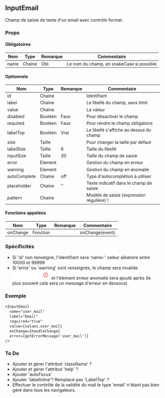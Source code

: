 ## InputEmail

Champ de saisie de texte d'un email avec contrôle format.

### Props

#### Obligatoires

| Nom          | Type     | Remarque | Commentaire                                       |
| ------------ | -------- | -------- | ------------------------------------------------- |
| name         | Chaine   | Obl.     | Le nom du champ, en snakeCase si possible         |

#### Optionnels

| Nom          | Type     | Remarque | Commentaire                                       |
| ------------ | -------- | -------- | ------------------------------------------------- |
| id           | Chaine   |          | Identifiant                                       |
| label        | Chaine   |          | Le libellé du champ, sans html                    |
| value        | Chaine   |          | La valeur                                         |
| disabled     | Booléen  | Faux     | Pour désactiver le champ                          |
| required     | Booléen  | Faux     | Pour rendre le champ obligatoire                  |
| labelTop     | Booléen  | Vrai     | Le libellé s'affiche au dessus du champ           |
| size         | Taille   |          | Pour changer la taille par défaut                 |
| labelSize    | Taille   | 6        | Taille du libellé                                 |
| inputSize    | Taille   | 30       | Taille du champ de saisie                         |
| error        | Element  |          | Gestion du champ en erreur                        |
| warning      | Element  |          | Gestion du champ en anomalie                      |
| autoComplete | Chaine   | off      | Type d'autocomplétion à utiliser                  |
| placeholder  | Chaine   | ''       | Texte indicatif dans le champ de saisie           |
| pattern      | Chaine   |          | Modèle de saisie (expression régulière) !         |

#### Fonctions appelées

| Nom          | Type     | Remarque | Commentaire                                       |
| ------------ | -------- | -------- | ------------------------------------------------- |
| onChange     | Fonction |          | onChange(event)                                   |


### Spécificités

- Si 'id' non renseigné, l'identifiant sera 'name-' valeur aléatoire entre 10000 et 99999
- Si 'error' ou 'warning' sont renseignés, le champ sera invalide ![](./is_invalid.png) et
  l'élement erreur anomalie sera ajouté après
  (le plus souvent celà sera un message d'erreur en dessous)

### Exemple

```
<InputEmail
  name="user_mail"
  label="Email"
  required="true"
  value={values.user_mail}
  onChange={handleChange}
  error={getErrorMessage('user_mail')}
/>
```

### To Do

- Ajouter et gérer l'attribut 'className' ?
- Ajouter et gérer l'attribut 'help' ?
- Ajouter 'autoFocus'
- Ajouter 'labelInline'? Remplacé pas 'LabelTop' ?
- Effectuer le contrôle de la validité du mail
  le type 'email' n'étant pas bien géré dans tous les navigateurs.
